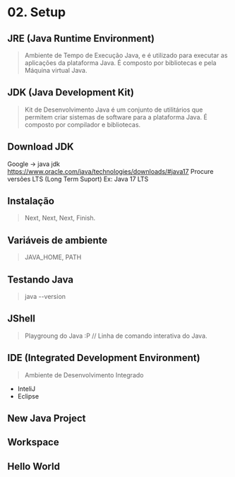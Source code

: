 # 02. Setup
## JRE (Java Runtime Environment)
> Ambiente de Tempo de Execução Java, e é utilizado para executar as aplicações da plataforma Java. É composto por bibliotecas e pela Máquina virtual Java.

## JDK (Java Development Kit) 
> Kit de Desenvolvimento Java é um conjunto de utilitários que permitem criar sistemas de software para a plataforma Java. É composto por compilador e bibliotecas.

## Download JDK
Google -> java jdk
https://www.oracle.com/java/technologies/downloads/#java17
Procure versões LTS (Long Term Suport) Ex: Java 17 LTS

## Instalação
> Next, Next, Next, Finish.

## Variáveis de ambiente
> JAVA_HOME, PATH
## Testando Java
> java --version
## JShell
> Playgroung do Java :P // Linha de comando interativa do Java.
## IDE (Integrated Development Environment)
> Ambiente de Desenvolvimento Integrado
* InteliJ
* Eclipse
## New Java Project
## Workspace
## Hello World